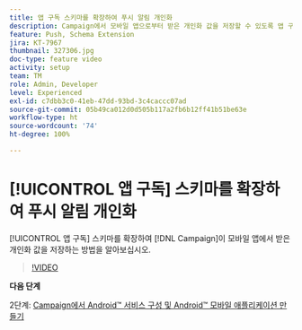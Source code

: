 ```yaml
---
title: 앱 구독 스키마를 확장하여 푸시 알림 개인화
description: Campaign에서 모바일 앱으로부터 받은 개인화 값을 저장할 수 있도록 앱 구독 스키마를 확장하는 방법을 알아보십시오.
feature: Push, Schema Extension
jira: KT-7967
thumbnail: 327306.jpg
doc-type: feature video
activity: setup
team: TM
role: Admin, Developer
level: Experienced
exl-id: c7dbb3c0-41eb-47dd-93bd-3c4caccc07ad
source-git-commit: 05b49ca012d0d505b117a2fb6b12ff41b51be63e
workflow-type: ht
source-wordcount: '74'
ht-degree: 100%

---
```


# [!UICONTROL 앱 구독] 스키마를 확장하여 푸시 알림 개인화

[!UICONTROL 앱 구독] 스키마를 확장하여 [!DNL Campaign]이 모바일 앱에서 받은 개인화 값을 저장하는 방법을 알아보십시오.

>[!VIDEO](https://video.tv.adobe.com/v/327306?quality=12&learn=on)

**다음 단계**

2단계: [Campaign에서 Android™ 서비스 구성 및 Android™ 모바일 애플리케이션 만들기](/help/tutorial-get-started-with-push-notifications-for-android/configure-an-android-service-in-campaign.md)
